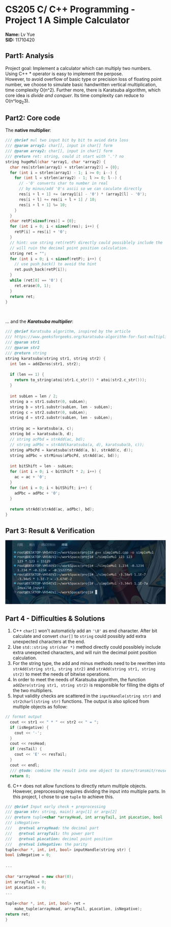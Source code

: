 # CS205 C/ C++ Programming - Project 1 A Simple Calculator
**Name:** Lv Yue  
**SID:** 11710420

## Part1: Analysis  
Project goal: Implement a calculator which can multiply two numbers.  
Using C++ * operator is easy to implement the perpose.  
However, to avoid overflow of basic type or precision loss of floating point number, we choose to simulate basic handwritten vertical multiplication, time complexity O(n^2).
Further more, there is Karatsuba algorithm, which core idea is *divide and conquer*. Its time complexity can reduce to O(n^log<sub>2</sub>3).  

## Part2: Core code
The **native multiplier**: 
```C++
/// @brief mul two input bit by bit to aviod data loss
/// @param array1: char[], input in char[] form
/// @param array2: char[], input in char[] form
/// @return ret: string, could it start with '.'? no
string hugeMul(char *array1, char *array2) {
  char res[strlen(array1) + strlen(array2)] = {0};
  for (int i = strlen(array1) - 1; i >= 0; i--) {
    for (int l = strlen(array2) - 1; l >= 0; l--) {
      // -'0' converts char to number in real
      // by minus/add '0's ascii so we can caculate directly
      res[i + l + 1] += (array1[i] - '0') * (array2[l] - '0');
      res[i + l] += res[i + l + 1] / 10;
      res[i + l + 1] %= 10;
    }
  }
  char retP[sizeof(res)] = {0};
  for (int i = 0; i < sizeof(res); i++) {
    retP[i] = res[i] + '0';
  }
  // hint: use string ret(retP) directly could possiblely include the '\n', and
  // will ruin the decimal point position calculation.
  string ret = "";
  for (int i = 0; i < sizeof(retP); i++) {
    // use push_back() to avoid the hint
    ret.push_back(retP[i]);
  }
  while (ret[0] == '0') {
    ret.erase(0, 1);
  }
  return ret;
}
```
<br>

... and the ***Karatsuba multiplier***: 
```C++
/// @brief Karatsuba algorithm, inspired by the article
/// https://www.geeksforgeeks.org/karatsuba-algorithm-for-fast-multiplication-using-divide-and-conquer-algorithm/
/// @param str1
/// @param str2
/// @return string
string karatsuba(string str1, string str2) {
  int len = addZeros(str1, str2);

  if (len == 1) {
    return to_string(atoi(str1.c_str()) * atoi(str2.c_str()));
  }

  int subLen = len / 2;
  string a = str1.substr(0, subLen);
  string b = str1.substr(subLen, len - subLen);
  string c = str2.substr(0, subLen);
  string d = str2.substr(subLen, len - subLen);

  string ac = karatsuba(a, c);
  string bd = karatsuba(b, d);
  // string acPbd = strAdd(ac, bd);
  // string adPbc = strAdd(karatsuba(a, d), karatsuba(b, c));
  string aPbcPd = karatsuba(strAdd(a, b), strAdd(c, d));
  string adPbc = strMinus(aPbcPd, strAdd(ac, bd));

  int bitShift = len - subLen;
  for (int i = 0; i < bitShift * 2; i++) {
    ac = ac + '0';
  }
  for (int i = 0; i < bitShift; i++) {
    adPbc = adPbc + '0';
  }

  return strAdd(strAdd(ac, adPbc), bd);
}
```

## Part 3: Result & Verification
![result screenshoot](result.JPG "result screenshoot")

## Part 4 - Difficulties & Solutions
1. C++ `char[]` won't automaticly add an `'\0'` as end character. After bit calculate and convert `char[]` to `string` could possibly add extra unexpected characters at the end.  
2. Use `std::string str(char *)` method directly could possiblely include extra unexpected characters, and will ruin the decimal point position calculation.   
3. For the string type, the add and minus methods need to be rewritten into `strAdd(string str1, string str2)` and `strAdd(string str1, string str2)` to meet the needs of bitwise operations.   
4. In order to meet the needs of Karatsuba algorithm, the function `addZero(string str1, string str2)` is responsible for filling the digits of the two multipliers.  
5. Input validity checks are scattered in the `inputHandle(string str)` and `str2charl(string str)` functions. The output is also spliced from multiple objects as follow:
```C++
// format output
  cout << str1 << " * " << str2 << " = ";
  if (isNegative) {
    cout << '-';
  }
  cout << resHead;
  if (resTail) {
    cout << 'E' << resTail;
  }
  cout << endl;
  /// @todo: combine the result into one object to store/transmit/reuse
  return 0;
  ```
  6. C++ does not allow functions to directly return multiple objects. However, preprocessing requires dividing the input into multiple parts. In this project, I chose to use `tuple` to achieve this.
  ```C++
  /// @brief Input early check + preprocessing
/// @param str: string, main() argv[1] or argv[2]
/// @return tuple<char *arrayHead, int arrayTail, int pLocation, bool
/// isNegative>
///   @retval arrayHead: the decimal part
///   @retval arrayTail: ths power part
///   @retval pLocation: decimal point position
///   @retval isNegative: the parity
tuple<char *, int, int, bool> inputHandle(string str) {
  bool isNegative = 0;

  ...

  char *arrayHead = new char(0);
  int arrayTail = 0;
  int pLocation = 0;
  ...

  tuple<char *, int, int, bool> ret =
      make_tuple(arrayHead, arrayTail, pLocation, isNegative);
  return ret;
}